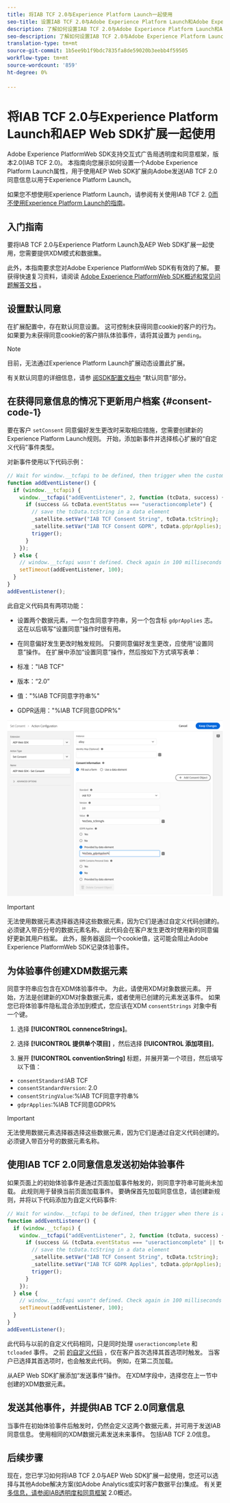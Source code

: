 ```yaml
---
title: 将IAB TCF 2.0与Experience Platform Launch一起使用
seo-title: 设置IAB TCF 2.0与Adobe Experience Platform Launch和Adobe Experience PlatformWeb SDK的同意
description: 了解如何设置IAB TCF 2.0与Adobe Experience Platform Launch和Adobe Experience PlatformWeb SDK的同意
seo-description: 了解如何设置IAB TCF 2.0与Adobe Experience Platform Launch和Adobe Experience PlatformWeb SDK的同意
translation-type: tm+mt
source-git-commit: 1b5ee9b1f9bdc7835fa8de59020b3eebb4f59505
workflow-type: tm+mt
source-wordcount: '859'
ht-degree: 0%

---
```



# 将IAB TCF 2.0与Experience Platform Launch和AEP Web SDK扩展一起使用

Adobe Experience PlatformWeb SDK支持交互式广告局透明度和同意框架，版本2.0(IAB TCF 2.0)。 本指南向您展示如何设置一个Adobe Experience Platform Launch属性，用于使用AEP Web SDK扩展向Adobe发送IAB TCF 2.0同意信息以用于Experience Platform Launch。

如果您不想使用Experience Platform Launch，请参阅有关使用IAB TCF 2. [0而不使用Experience Platform Launch的指南](./without-launch.md)。

## 入门指南

要将IAB TCF 2.0与Experience Platform Launch及AEP Web SDK扩展一起使用，您需要提供XDM模式和数据集。

此外，本指南要求您对Adobe Experience PlatformWeb SDK有有效的了解。 要获得快速复习资料，请阅读 [Adobe Experience PlatformWeb SDK概述](../../home.md)[和常见问题解答文档](../../web-sdk-faq.md) 。

## 设置默认同意

在扩展配置中，存在默认同意设置。 这可控制未获得同意cookie的客户的行为。 如果要为未获得同意cookie的客户排队体验事件，请将其设置为 `pending`。

>[!NOTE]
>
>目前，无法通过Experience Platform Launch扩展动态设置此扩展。

有关默认同意的详细信息，请参 [阅SDK配置文档中](../../fundamentals/configuring-the-sdk.md#default-consent) “默认同意”部分。

## 在获得同意信息的情况下更新用户档案 {#consent-code-1}

要在客户 `setConsent` 同意偏好发生更改时采取相应措施，您需要创建新的Experience Platform Launch规则。 开始，添加新事件并选择核心扩展的“自定义代码”事件类型。

对新事件使用以下代码示例：

```javascript
// Wait for window.__tcfapi to be defined, then trigger when the customer has completed their consent and preferences.
function addEventListener() {
  if (window.__tcfapi) {
    window.__tcfapi("addEventListener", 2, function (tcData, success) {
      if (success && tcData.eventStatus === "useractioncomplete") {
        // save the tcData.tcString in a data element
        _satellite.setVar("IAB TCF Consent String", tcData.tcString);
        _satellite.setVar("IAB TCF Consent GDPR", tcData.gdprApplies);
        trigger();
      }
    });
  } else {
    // window.__tcfapi wasn't defined. Check again in 100 milliseconds
    setTimeout(addEventListener, 100);
  }
}
addEventListener();
```

此自定义代码具有两项功能：

* 设置两个数据元素，一个包含同意字符串，另一个包含标 `gdprApplies` 志。 这在以后填写“设置同意”操作时很有用。

* 在同意偏好发生更改时触发规则。 只要同意偏好发生更改，应使用“设置同意”操作。 在扩展中添加“设置同意”操作，然后按如下方式填写表单：

* 标准：&quot;IAB TCF&quot;
* 版本：“2.0”
* 值：&quot;%IAB TCF同意字符串%&quot;
* GDPR适用：&quot;%IAB TCF同意GDPR%&quot;

![IAB设置同意操作](../../../assets/iab_set_consent_action.png)

>[!IMPORTANT]
>
>无法使用数据元素选择器选择这些数据元素，因为它们是通过自定义代码创建的。 必须键入带百分号的数据元素名称。 此代码会在客户发生更改时使用新的同意偏好更新其用户档案。 此外，服务器返回一个cookie值，这可能会阻止Adobe Experience PlatformWeb SDK记录体验事件。

## 为体验事件创建XDM数据元素

同意字符串应包含在XDM体验事件中。 为此，请使用XDM对象数据元素。 开始，方法是创建新的XDM对象数据元素，或者使用已创建的元素发送事件。 如果您已将体验事件隐私混合添加到模式，您应该在XDM `consentStrings` 对象中有一个键。

1. 选择 **[!UICONTROL connenceStrings]**。

1. 选择 **[!UICONTROL 提供单个项目]** ，然后选择 **[!UICONTROL 添加项目]**。

1. 展开 **[!UICONTROL conventionString]** 标题，并展开第一个项目，然后填写以下值：

* `consentStandard`:IAB TCF
* `consentStandardVersion`: 2.0
* `consentStringValue`:%IAB TCF同意字符串%
* `gdprApplies`:%IAB TCF同意GDPR%

>[!IMPORTANT]
>
>无法使用数据元素选择器选择这些数据元素，因为它们是通过自定义代码创建的。 必须键入带百分号的数据元素名称。

## 使用IAB TCF 2.0同意信息发送初始体验事件

如果页面上的初始体验事件是通过页面加载事件触发的，则同意字符串可能尚未加载。 此规则用于替换当前页面加载事件。 要确保首先加载同意信息，请创建新规则，并将以下代码添加为自定义代码事件:

```javascript
// Wait for window.__tcfapi to be defined, then trigger when there is a consent string
function addEventListener() {
  if (window.__tcfapi) {
    window.__tcfapi("addEventListener", 2, function (tcData, success) {
      if (success && (tcData.eventStatus === "useractioncomplete" || tcData.eventStatus === "tcloaded")) {
        // save the tcData.tcString in a data element
        _satellite.setVar("IAB TCF Consent String", tcData.tcString);
        _satellite.setVar("IAB TCF GDPR Applies", tcData.gdprApplies);
        trigger();
      }
    });
  } else {
    // window.__tcfapi wasn"t defined. Check again in 100 milliseconds
    setTimeout(addEventListener, 100);
  }
}
addEventListener();
```

此代码与以前的自定义代码相同，只是同时处理 `useractioncomplete` 和 `tcloaded` 事件。 之前 [的自定义代码](#consent-code-1) ，仅在客户首次选择其首选项时触发。 当客户已选择其首选项时，也会触发此代码。 例如，在第二页加载。

从AEP Web SDK扩展添加“发送事件”操作。 在XDM字段中，选择您在上一节中创建的XDM数据元素。

## 发送其他事件，并提供IAB TCF 2.0同意信息

当事件在初始体验事件后触发时，仍然会定义这两个数据元素，并可用于发送IAB同意信息。 使用相同的XDM数据元素发送未来事件。 包括IAB TCF 2.0信息。

## 后续步骤

现在，您已学习如何将IAB TCF 2.0与AEP Web SDK扩展一起使用，您还可以选择与其他Adobe解决方案(如Adobe Analytics或实时客户数据平台)集成。 有关更 [多信息，请参阅IAB透明度和同意框架](./overview.md) 2.0概述。
